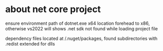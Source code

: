 # about net core project #

ensure environment path of dotnet.exe x64 location forehead to x86, otherwise vs2022 will shows .net sdk not found while loading project file

dependency files located at <user>/.nuget/packages, found subdirectories with .redist extended for dlls
